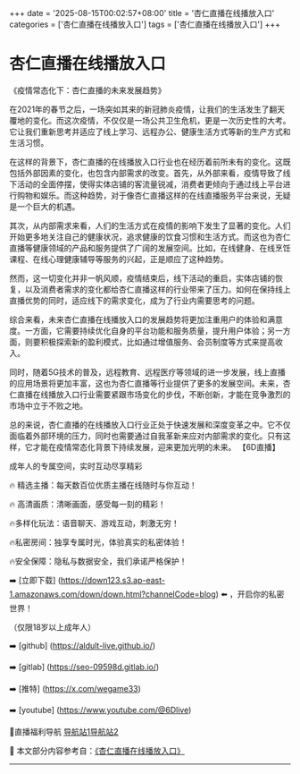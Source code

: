 +++
date = '2025-08-15T00:02:57+08:00'
title = '杏仁直播在线播放入口'
categories = ['杏仁直播在线播放入口']
tags = ['杏仁直播在线播放入口']
+++

# 杏仁直播在线播放入口

《疫情常态化下：杏仁直播的未来发展趋势》

在2021年的春节之后，一场突如其来的新冠肺炎疫情，让我们的生活发生了翻天覆地的变化。而这次疫情，不仅仅是一场公共卫生危机，更是一次历史性的大考。它让我们重新思考并适应了线上学习、远程办公、健康生活方式等新的生产方式和生活习惯。

在这样的背景下，杏仁直播的在线播放入口行业也在经历着前所未有的变化。这既包括外部因素的变化，也包含内部需求的改变。首先，从外部来看，疫情导致了线下活动的全面停摆，使得实体店铺的客流量锐减，消费者更倾向于通过线上平台进行购物和娱乐。而这种趋势，对于像杏仁直播这样的在线直播服务平台来说，无疑是一个巨大的机遇。

其次，从内部需求来看，人们的生活方式在疫情的影响下发生了显著的变化。人们开始更多地关注自己的健康状况，追求健康的饮食习惯和生活方式。而这也为杏仁直播等健康领域的产品和服务提供了广阔的发展空间。比如，在线健身、在线烹饪课程、在线心理健康辅导等服务的兴起，正是顺应了这种趋势。

然而，这一切变化并非一帆风顺，疫情结束后，线下活动的重启，实体店铺的恢复，以及消费者需求的变化都给杏仁直播这样的行业带来了压力。如何在保持线上直播优势的同时，适应线下的需求变化，成为了行业内需要思考的问题。

综合来看，未来杏仁直播在线播放入口的发展趋势将更加注重用户的体验和满意度。一方面，它需要持续优化自身的平台功能和服务质量，提升用户体验；另一方面，则要积极探索新的盈利模式，比如通过增值服务、会员制度等方式来提高收入。

同时，随着5G技术的普及，远程教育、远程医疗等领域的进一步发展，线上直播的应用场景将更加丰富，这也为杏仁直播等行业提供了更多的发展空间。未来，杏仁直播在线播放入口行业需要紧跟市场变化的步伐，不断创新，才能在竞争激烈的市场中立于不败之地。

总的来说，杏仁直播的在线播放入口行业正处于快速发展和深度变革之中。它不仅面临着外部环境的压力，同时也需要通过自我革新来应对内部需求的变化。只有这样，它才能在疫情常态化背景下持续发展，迎来更加光明的未来。
【6D直播】

 成年人的专属空间，实时互动尽享精彩

🔥 精选主播：每天数百位优质主播在线随时与你互动！

🔥 高清画质：清晰画面，感受每一刻的精彩！

🔥多样化玩法：语音聊天、游戏互动，刺激无穷！

🔥私密房间：独享专属时光，体验真实的私密体验！

🔥安全保障：隐私与数据安全，我们承诺严格保护！

➡️ [立即下载] (https://down123.s3.ap-east-1.amazonaws.com/down/down.html?channelCode=blog) ⬅️ ，开启你的私密世界！

 （仅限18岁以上成年人）

➡️ [github] (https://aldult-live.github.io/)

➡️ [gitlab] (https://seo-09598d.gitlab.io/)

➡️ [推特] (https://x.com/wegame33)

➡️ [youtube] (https://www.youtube.com/@6Dlive)

🔞直播福利导航   [导航站1](https://webstack-86085a.gitlab.io/)[导航站2](https://onlygit123-2.github.io/)

📘 本文部分内容参考自：[《杏仁直播在线播放入口》](https://webstack-hugo-3.pages.dev/)

---
